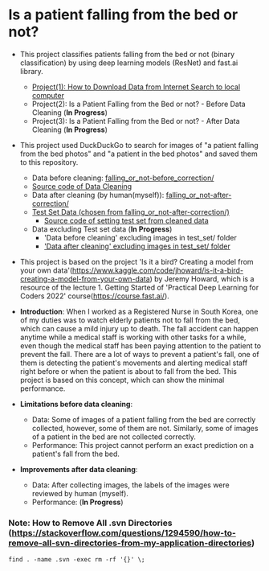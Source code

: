 #  Is a patient falling from the bed or not?

- This project classifies patients falling from the bed or not (binary classification) by using deep learning models (ResNet) and fast.ai library. 
  - [Project(1): How to Download Data from Internet Search to local computer](https://github.com/positive235/patient-falling-binary-classification/blob/main/Is_patient_falling_how_to_download_data.ipynb) 
  - Project(2): Is a Patient Falling from the Bed or not? - Before Data Cleaning (**In Progress**)
  - Project(3): Is a Patient Falling from the Bed or not? - After Data Cleaning (**In Progress**)
  
- This project used DuckDuckGo to search for images of "a patient falling from the bed photos" and "a patient in the bed photos" and saved them to this repository.
  - Data before cleaning: [falling_or_not-before_correction/](https://github.com/positive235/patient-falling-binary-classification/tree/main/falling_or_not-before_correction)
  - [Source code of Data Cleaning](https://colab.research.google.com/drive/1nHBV4XItcmBJf0S8EcL62nmqHuoKq0jy?usp=share_link)
  - Data after cleaning (by human(myself)): [falling_or_not-after-correction/](https://github.com/positive235/patient-falling-binary-classification/tree/main/falling_or_not-after_correction)
  - [Test Set Data (chosen from falling_or_not-after-correction/)](https://github.com/positive235/patient-falling-binary-classification/tree/main/test_set)
    - [Source code of setting test set from cleaned data](https://colab.research.google.com/drive/1uFIkJTM9C4O_InxwKopGQhtCiEHj24ny?usp=share_link)
  - Data excluding Test set data (**In Progress**)
    - 'Data before cleaning' excluding images in test_set/ folder
    - ['Data after cleaning' excluding images in test_set/ folder](https://github.com/positive235/patient-falling-binary-classification/tree/main/falling_or_not-after_correction_training) 

- This project is based on the project 'Is it a bird? Creating a model from your own data'(https://www.kaggle.com/code/jhoward/is-it-a-bird-creating-a-model-from-your-own-data) by Jeremy Howard, which is a resource of the lecture 1. Getting Started of 'Practical Deep Learning for Coders 2022' course(https://course.fast.ai/).

- **Introduction**:
  When I worked as a Registered Nurse in South Korea, one of my duties was to watch elderly patients not to fall from the bed, which can cause a mild injury up to death. The fall accident can happen anytime while a medical staff is working with other tasks for a while, even though the medical staff has been paying attention to the patient to prevent the fall. There are a lot of ways to prevent a patient's fall, one of them is detecting the patient's movements and alerting medical staff right before or when the patient is about to fall from the bed. This project is based on this concept, which can show the minimal performance.

- **Limitations before data cleaning**: 
  - Data: Some of images of a patient falling from the bed are correctly collected, however, some of them are not. Similarly, some of images of a patient in the bed are not collected correctly.
  - Performance: This project cannot perform an exact prediction on a patient's fall from the bed. 

- **Improvements after data cleaning**:
  - Data: After collecting images, the labels of the images were reviewed by human (myself).
  - Performance: (**In Progress**)
  
### Note: How to Remove All .svn Directories (https://stackoverflow.com/questions/1294590/how-to-remove-all-svn-directories-from-my-application-directories)
```
find . -name .svn -exec rm -rf '{}' \;
```
